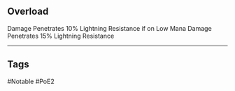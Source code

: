 ## Overload
Damage Penetrates 10% Lightning Resistance if on Low Mana
Damage Penetrates 15% Lightning Resistance

---
## Tags
#Notable
#PoE2
